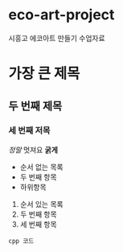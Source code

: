 # eco-art-project
시흥고 에코아트 만들기 수업자료
# 가장 큰 제목
## 두 번째 제목
### 세 번째 저목
*정말* 멋져요
**굵게**

- 순서 없는 목록
-  두 번째 항목
  - 하위항목

1. 순서 있는 목록
2. 두 번째 항목
3. 세 번째 항목

``` cpp 코드 ```
   
